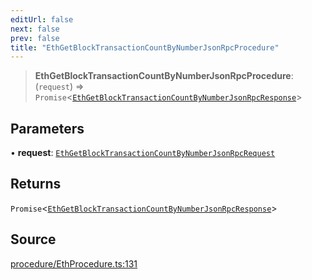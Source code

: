 ```yaml
---
editUrl: false
next: false
prev: false
title: "EthGetBlockTransactionCountByNumberJsonRpcProcedure"
---
```


> **EthGetBlockTransactionCountByNumberJsonRpcProcedure**: (`request`) => `Promise`\<[`EthGetBlockTransactionCountByNumberJsonRpcResponse`](/reference/tevm/procedures-types/type-aliases/ethgetblocktransactioncountbynumberjsonrpcresponse/)\>

## Parameters

• **request**: [`EthGetBlockTransactionCountByNumberJsonRpcRequest`](/reference/tevm/procedures-types/type-aliases/ethgetblocktransactioncountbynumberjsonrpcrequest/)

## Returns

`Promise`\<[`EthGetBlockTransactionCountByNumberJsonRpcResponse`](/reference/tevm/procedures-types/type-aliases/ethgetblocktransactioncountbynumberjsonrpcresponse/)\>

## Source

[procedure/EthProcedure.ts:131](https://github.com/evmts/tevm-monorepo/blob/main/packages/procedures-types/src/procedure/EthProcedure.ts#L131)
